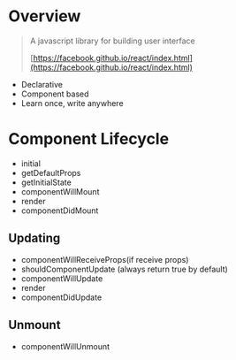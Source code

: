 # Overview

> A javascript library for building user interface
>
> [https://facebook.github.io/react/index.html](https://facebook.github.io/react/index.html)

* Declarative
* Component based
* Learn once, write anywhere

# Component Lifecycle

- initial
- getDefaultProps  
- getInitialState  
- componentWillMount  
- render  
- componentDidMount

## Updating

- componentWillReceiveProps\(if receive props\)  
- shouldComponentUpdate \(always return true by default\)  
- componentWillUpdate  
- render  
- componentDidUpdate

## Unmount

- componentWillUnmount

